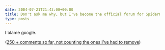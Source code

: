 ```yaml
---
date: 2004-07-21T21:43:00+00:00
title: Don't ask me why, but I've become the official forum for Spiderman 2
type: posts
---
```

I blame google.

([250 + comments so far, not counting the ones I've had to remove](https://weblogs.asp.net/duncanma/archive/2004/06/30/169950.aspx))
